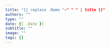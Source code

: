 ```yaml
---
title: "{{ replace .Name "-" " " | title }}"
authors: ""
type: ""
date: {{ .Date }}
subtitle: ""
image: ""
tags: []
---
```

